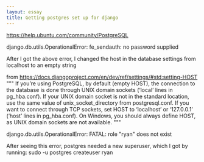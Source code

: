 ```yaml
---
layout: essay
title: Getting postgres set up for django
---
```


https://help.ubuntu.com/community/PostgreSQL

django.db.utils.OperationalError: fe_sendauth: no password supplied

After I got the above error, I changed the host in the database settings from localhost to an empty string

from https://docs.djangoproject.com/en/dev/ref/settings/#std:setting-HOST
"""
If you’re using PostgreSQL, by default (empty HOST), the connection to the database is done through UNIX domain sockets (‘local’ lines in pg_hba.conf). If your UNIX domain socket is not in the standard location, use the same value of unix_socket_directory from postgresql.conf. If you want to connect through TCP sockets, set HOST to ‘localhost’ or ‘127.0.0.1’ (‘host’ lines in pg_hba.conf). On Windows, you should always define HOST, as UNIX domain sockets are not available.
"""

django.db.utils.OperationalError: FATAL:  role "ryan" does not exist

After seeing this error, postgres needed a new superuser, which I got by running:
sudo -u postgres createuser ryan
